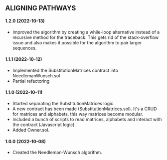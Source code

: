 ## ALIGNING PATHWAYS

#### 1.2.0 (2022-10-13)

- Improved the algorithm by creating a while-loop alternative instead of a recursive method for the traceback. This gets rid of the stack-overflow issue and also makes it possible for the algorithm to pair larger sequences.

#### 1.1.1 (2022-10-12)

- Implemented the SubstitutionMatrices contract into NeedlemanWunsch.sol
- Partial refactoring

#### 1.1.0 (2022-10-11)

- Started separating the SubstitutionMatrices logic.
- A new contract has been made (SubstitutionMatrices.sol). It's a CRUD for matrices and alphabets, this way matrices become modular.
- Included a bunch of scripts to read matrices, alphabets and interact with the contract (Javascript logic).
- Added Owner.sol.

#### 1.0.0 (2022-10-08)

- Created the Needleman-Wunsch algorithm.
